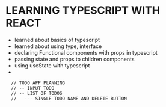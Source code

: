 # LEARNING TYPESCRIPT WITH REACT

- learned about basics of typescript
- learned about using type, interface
- declaring Functional components with props in typescript
- passing state and props to children components
- using useState with typescript
-

```
  // TODO APP PLANNING
  // -- INPUT TODO
  // -- LIST OF TODOS
  //   --- SINGLE TODO NAME AND DELETE BUTTON
```
